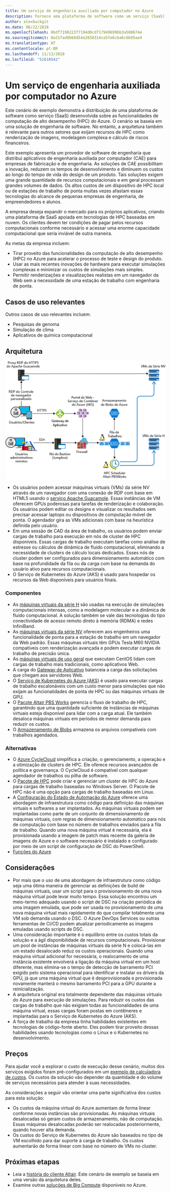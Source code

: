 ```yaml
---
title: Um serviço de engenharia auxiliada por computador no Azure
description: Fornece uma plataforma de software como um serviço (SaaS) para a engenharia auxiliada por computador (CAE) no Azure.
author: alexbuckgit
ms.date: 08/22/2018
ms.openlocfilehash: 8bdf7198223f7194d0cd717949699bb3a508674e
ms.sourcegitcommit: 0a31fad9b68d54e2858314ca5fe6cba6c6b95ae4
ms.translationtype: HT
ms.contentlocale: pt-BR
ms.lasthandoff: 11/13/2018
ms.locfileid: "51610542"
---
```

# <a name="a-computer-aided-engineering-service-on-azure"></a>Um serviço de engenharia auxiliada por computador no Azure

Este cenário de exemplo demonstra a distribuição de uma plataforma de software como serviço (SaaS) desenvolvida sobre as funcionalidades de computação de alto desempenho (HPC) do Azure. O cenário se baseia em uma solução de engenharia de software. No entanto, a arquitetura também é relevante para outros setores que exijam recursos de HPC como renderização de imagens, modelagem complexa e cálculo de riscos financeiros.

Este exemplo apresenta um provedor de software de engenharia que distribui aplicativos de engenharia auxiliada por computador (CAE) para empresas de fabricação e de engenharia. As soluções de CAE possibilitam a inovação, reduzem os tempos de desenvolvimento e diminuem os custos ao longo do tempo de vida do design de um produto. Tais soluções exigem uma grande quantidade de recursos computacionais e em geral processam grandes volumes de dados. Os altos custos de um dispositivo de HPC local ou de estações de trabalho de ponta muitas vezes afastam essas tecnologias do alcance de pequenas empresas de engenharia, de empreendedores e alunos.

A empresa deseja expandir o mercado para os próprios aplicativos, criando uma plataforma de SaaS apoiada em tecnologias de HPC baseadas em nuvem. Os clientes devem ter condições de pagar pelos recursos computacionais conforme necessário e acessar uma enorme capacidade computacional que seria inviável de outra maneira.

As metas da empresa incluem:

* Tirar proveito das funcionalidades da computação de alto desempenho (HPC) no Azure para acelerar o processo de teste e design do produto.
* Usar as mais recentes inovações de hardware para executar simulações complexas e minimizar os custos de simulações mais simples.
* Permitir renderizações e visualizações realistas em um navegador da Web sem a necessidade de uma estação de trabalho com engenharia de ponta.

## <a name="relevant-use-cases"></a>Casos de uso relevantes

Outros casos de uso relevantes incluem:

* Pesquisas de genoma
* Simulação de clima
* Aplicativos de química computacional

## <a name="architecture"></a>Arquitetura

![Arquitetura de uma solução de SaaS que possibilita funcionalidades de HPC][architecture]

* Os usuários podem acessar máquinas virtuais (VMs) da série NV através de um navegador com uma conexão de RDP com base em HTML5 usando o [serviço Apache Guacamole](https://guacamole.apache.org/). Essas instâncias de VM oferecem GPUs poderosas para tarefas de renderização e colaboração. Os usuários podem editar os designs e visualizar os resultados sem precisar acessar laptops ou dispositivos de computação móvel de ponta. O agendador gira as VMs adicionais com base na heurística definida pelo usuário.
* Em uma sessão de CAD da área de trabalho, os usuários podem enviar cargas de trabalho para execução em nós de cluster de HPC disponíveis. Essas cargas de trabalho executam tarefas como análise de estresse ou cálculos de dinâmica de fluido computacional, eliminando a necessidade de clusters de cálculo locais dedicados. Esses nós de cluster podem ser configurados para dimensionamento automático com base na profundidade da fila ou da carga com base na demanda do usuário ativo para recursos computacionais.
* O Serviço de Kubernetes do Azure (AKS) é usado para hospedar os recursos da Web disponíveis para usuários finais.

### <a name="components"></a>Componentes

* As [máquinas virtuais da série H](/azure/virtual-machines/linux/sizes-hpc) são usadas na execução de simulações computacionais intensas, como a modelagem molecular e a dinâmica de fluido computacional. A solução também se vale das tecnologias do tipo conectividade de acesso remoto direto à memória (RDMA) e redes InfiniBand.
* As [máquinas virtuais da série NV](/azure/virtual-machines/windows/sizes-gpu) oferecem aos engenheiros uma funcionalidade de ponta para a estação de trabalho em um navegador da Web padrão. Essas máquinas virtuais têm GPUs Tesla M60 NVIDIA compatíveis com renderização avançada e podem executar cargas de trabalho de precisão única.
* As [ máquinas virtuais de uso geral](/azure/virtual-machines/linux/sizes-general) que executam CentOS lidam com cargas de trabalho mais tradicionais, como aplicativos Web.
* A carga do [Gateway de Aplicativo](/azure/application-gateway/overview) balanceia a carga das solicitações que chegam aos servidores Web.
* O [Serviço de Kubernetes do Azure (AKS)](/azure/aks/intro-kubernetes) é usado para executar cargas de trabalho escalonáveis com um custo menor para simulações que não exijam as funcionalidades de ponta de HPC ou das máquinas virtuais de GPU.
* O [Pacote Altair PBS Works](https://www.pbsworks.com/PBSProduct.aspx?n=PBS-Works-Suite&c=Overview-and-Capabilities) gerencia o fluxo de trabalho de HPC, garantindo que uma quantidade suficiente de instâncias de máquinas virtuais esteja disponível para lidar com a carga atual. Ele também desaloca máquinas virtuais em períodos de menor demanda para reduzir os custos.
* O [Armazenamento de Blobs](/azure/storage/blobs/storage-blobs-introduction) armazena os arquivos compatíveis com trabalhos agendados. 

### <a name="alternatives"></a>Alternativas

* O [Azure CycleCloud](/azure/cyclecloud/overview) simplifica a criação, o gerenciamento, a operação e a otimização de clusters de HPC. Ele oferece recursos avançados de política e governança. O CycleCloud é compatível com qualquer agendador de trabalhos ou pilha de software.
* O [Pacote de HPC](/azure/virtual-machines/windows/hpcpack-cluster-options) pode criar e gerenciar um cluster de HPC do Azure para cargas de trabalho baseadas no Windows Server. O Pacote de HPC não é uma opção para cargas de trabalho baseadas em Linux.
* A [Configuração do Estado de Automação do Azure](/azure/automation/automation-dsc-overview) oferece uma abordagem de infraestrutura como código para definição das máquinas virtuais e softwares a ser implantados. As máquinas virtuais podem ser implantadas como parte de um conjunto de dimensionamento de máquinas virtuais, com regras de dimensionamento automático para nós de computação com base no número de trabalhos enviados para a fila de trabalho. Quando uma nova máquina virtual é necessária, ela é provisionada usando a imagem de patch mais recente da galeria de imagens do Azure e o software necessário é instalado e configurado por meio de um script de configuração de DSC do PowerShell.
* [Funções do Azure](/azure/azure-functions/functions-overview)

## <a name="considerations"></a>Considerações

* Por mais que o uso de uma abordagem de infraestrutura como código seja uma ótima maneira de gerenciar as definições de build de máquinas virtuais, usar um script para o provisionamento de uma nova máquina virtual pode levar muito tempo. Essa solução encontrou um meio-termo adequado usando o script de DSC na criação periódica de uma imagem emulada, que pode ser usada no provisionamento de uma nova máquina virtual mais rapidamente do que compilar totalmente uma VM sob demanda usando o DSC. O Azure DevOps Services ou outras ferramentas de CI/CD podem atualizar periodicamente as imagens emuladas usando scripts de DSC.
* Uma consideração importante é o equilíbrio entre os custos totais da solução e a ágil disponibilidade de recursos computacionais. Provisionar um pool de instâncias de máquinas virtuais da série N e colocá-las em um estado desalocado reduz os custos operacionais. Quando uma máquina virtual adicional for necessária, o realocamento de uma instância existente envolverá a ligação da máquina virtual em um host diferente, mas elimina-se o tempo de detecção de barramento PCI exigido pelo sistema operacional para identificar e instalar os drivers da GPU, já que uma máquina virtual que é desprovisionada e provisionada novamente manterá o mesmo barramento PCI para a GPU durante a reinicialização.
* A arquitetura original era totalmente dependente das máquinas virtuais do Azure para execução de simulações. Para reduzir os custos das cargas de trabalho que não exigiam todas as funcionalidades de uma máquina virtual, essas cargas foram postas em contêineres e implantadas para o Serviço de Kubernetes do Azure (AKS).
* A força de trabalho da empresa tinha habilidades existentes em tecnologias de código-fonte aberto. Eles podem tirar proveito dessas habilidades usando tecnologias como o Linux e o Kubernetes no desenvolvimento. 

## <a name="pricing"></a>Preços

Para ajudar você a explorar o custo de execução desse cenário, muitos dos serviços exigidos foram pré-configurados em um [exemplo de calculadora de custos][calculator]. Os custos da solução vão depender da quantidade e do volume de serviços necessários para atender à suas necessidades.

As considerações a seguir vão orientar uma parte significativa dos custos para esta solução:
* Os custos da máquina virtual do Azure aumentam de forma linear conforme novas instâncias são provisionadas. As máquinas virtuais desalocadas só geram custos de armazenamento, não de computação. Essas máquinas desalocadas poderão ser realocadas posteriormente, quando houver alta demanda.
* Os custos do Serviço de Kubernetes do Azure são baseados no tipo de VM escolhido para dar suporte à carga de trabalho. Os custos aumentarão de forma linear com base no número de VMs no cluster.

## <a name="next-steps"></a>Próximas etapas

* Leia a [história do cliente Altair][source-document]. Este cenário de exemplo se baseia em uma versão da arquitetura deles.
* Examine outras [soluções de Big Compute](https://azure.microsoft.com/solutions/big-compute) disponíveis no Azure.

<!-- links -->
[architecture]: ./media/architecture-hpc-saas.png
[source-document]: https://customers.microsoft.com/story/altair-manufacturing-azure
[calculator]: https://azure.com/e/3cb9ccdc893f41ffbcdb00c328178ccf
